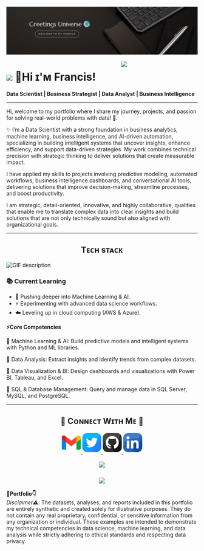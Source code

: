 
<!--Banner-->
![Francis Banner Image](./Banner.jpg)

<!--Night Owl image-->
<div>
  <img align="right" width="40%" src="https://owlbertsio-resized.s3.amazonaws.com/Popper.psd.full.png">
</div>

<!--Header Name-->
# <img src="https://emojis.slackmojis.com/emojis/images/1531849430/4246/blob-sunglasses.gif?1531849430" width="30"/> 👋Hi ɪ'ᴍ Francis! 
**Data Scientist | Business Strategist | Data Analyst | Business Intelligence**
<br /> 

------
<!--Start Intro-->               
<p align="left">Hi, welcome to my portfolio where I share my journey, projects, and passion for solving real-world problems with data! 🌟. </p>

✨ I’m a Data Scientist with a strong foundation in business analytics, machine learning, business intelligence, and AI-driven automation, specializing in building intelligent systems that uncover insights, enhance efficiency, and support data-driven strategies. My work combines technical precision with strategic thinking to deliver solutions that create measurable impact.

I have applied my skills to projects involving predictive modeling, automated workflows, business intelligence dashboards, and conversational AI tools, delivering solutions that improve decision-making, streamline processes, and boost productivity.

I am strategic, detail-oriented, innovative, and highly collaborative, qualities that enable me to translate complex data into clear insights and build solutions that are not only technically sound but also aligned with organizational goals.
<!--End Intro-->
----
<!--Languages and Tools Section-->       
<h2 align="center">Tᴇᴄʜ sᴛᴀᴄᴋ</h2> 
<picture>
  <source media="(prefers-color-scheme: dark)" srcset="./Skills_Animation_Dark.gif">
  <source media="(prefers-color-scheme: light)" srcset="./Skills_Animation_White.gif">
  <img align="left" alt="GIF description" src="./Skills_Animation_White.gif">
</picture>
<br />

<h3 align="left">📚 Current Learning</h3>
<ul align="left">
  <li>🤖 Pushing deeper into Machine Learning & AI.</li>
  <li>⚡  Experimenting with advanced data science workflows.</li>
  <li>☁️ Leveling up in cloud computing (AWS & Azure).</li>
</ul>



 **⚡Core Competencies**

📌 Machine Learning & AI: Build predictive models and intelligent systems with Python and ML libraries.

📌 Data Analysis: Extract insights and identify trends from complex datasets.

📌 Data Visualization & BI: Design dashboards and visualizations with Power BI, Tableau, and Excel.

📌 SQL & Database Management: Query and manage data in SQL Server, MySQL, and PostgreSQL.

----

<!--Contact Section--> 

<h2 align="center">🤝 Cᴏɴɴᴇᴄᴛ Wɪᴛʜ Mᴇ 🤝 </h2>
<div align="center">
  
<a href="mailto:francisaffulgyan@gmail.com" target="_blank">
<img src="./gmail.png" width=50 height=50 alt="francisaffulgyan" style="margin-bottom: 5px;" />
</a>

<a href="https://x.com/@nanagyan10999194" target="_blank">
<img src="./twitter.png" width=50 height=50 alt="@nanagyan10999194" style="margin-bottom: 5px;" />
</a>

<a href="https://www.githubcom/Nanagyan22" target="_blank">
<img src="./github.png" width=50 height=50 alt="Nanagyan22" style="margin-bottom: 5px;" />
</a>

<a href="https://www.linkedin.com/in/francis-afful-gyan-2b27a5153/" target="_blank">
<img src="./linkedin.png" width=50 height=50 alt="linkedin" style="margin-bottom: 5px;" />
</a>
</div>
<br/>

<div align="center">
  <img height="150" src="https://media.giphy.com/media/M9gbBd9nbDrOTu1Mqx/giphy.gif"  />
</div>

###

<!--Footer--> 
<p align="center">
  <img src="https://capsule-render.vercel.app/api?type=waving&color=gradient&height=65&section=footer"/>
</p>

**💼Portfolio👇**
<br>
*Disclaimer⚠️*: The datasets, analyses, and reports included in this portfolio are entirely synthetic and created solely for illustrative purposes. They do not contain any real proprietary, confidential, or sensitive information from any organization or individual. These examples are intended to demonstrate my technical competencies in data science, machine learning, and data analysis while strictly adhering to ethical standards and respecting data privacy.

